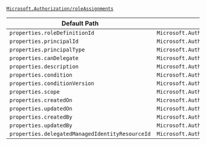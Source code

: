 [`Microsoft.Authorization/roleAssignments`](https://docs.microsoft.com/en-us/azure/templates/microsoft.authorization/roleassignments)

| Default Path | Alias |
|---|---|
| `properties.roleDefinitionId` | `Microsoft.Authorization/roleAssignments/roleDefinitionId` |
| `properties.principalId` | `Microsoft.Authorization/roleAssignments/principalId` |
| `properties.principalType` | `Microsoft.Authorization/roleAssignments/principalType` |
| `properties.canDelegate` | `Microsoft.Authorization/roleAssignments/canDelegate` |
| `properties.description` | `Microsoft.Authorization/roleAssignments/description` |
| `properties.condition` | `Microsoft.Authorization/roleAssignments/condition` |
| `properties.conditionVersion` | `Microsoft.Authorization/roleAssignments/conditionVersion` |
| `properties.scope` | `Microsoft.Authorization/roleAssignments/scope` |
| `properties.createdOn` | `Microsoft.Authorization/roleAssignments/createdOn` |
| `properties.updatedOn` | `Microsoft.Authorization/roleAssignments/updatedOn` |
| `properties.createdBy` | `Microsoft.Authorization/roleAssignments/createdBy` |
| `properties.updatedBy` | `Microsoft.Authorization/roleAssignments/updatedBy` |
| `properties.delegatedManagedIdentityResourceId` | `Microsoft.Authorization/roleAssignments/delegatedManagedIdentityResourceId` |


